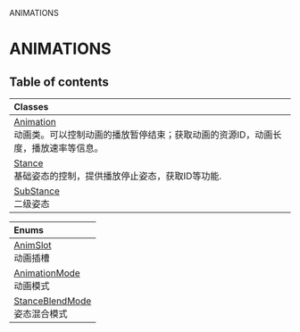 ANIMATIONS

# ANIMATIONS <Badge type="tip" text="Groups" /> <Score text="ANIMATIONS" />

## Table of contents
| Classes |
| :-----|
| [Animation](../classes/mw.Animation.md) <br> 动画类。可以控制动画的播放暂停结束；获取动画的资源ID，动画长度，播放速率等信息。 |
| [Stance](../classes/mw.Stance.md) <br> 基础姿态的控制，提供播放停止姿态，获取ID等功能. |
| [SubStance](../classes/mw.SubStance.md) <br> 二级姿态 |


| Enums |
| :-----|
| [AnimSlot](../enums/mw.AnimSlot.md) <br> 动画插槽 |
| [AnimationMode](../enums/mw.AnimationMode.md) <br> 动画模式 |
| [StanceBlendMode](../enums/mw.StanceBlendMode.md) <br> 姿态混合模式 |

